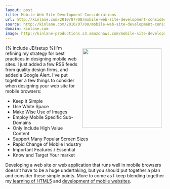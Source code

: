 ```yaml
---
layout: post
title: Mobile Web Site Development Considerations
url: http://kinlane.com/2010/07/08/mobile-web-site-development-considerations/
source: http://kinlane.com/2010/07/08/mobile-web-site-development-considerations/
domain: kinlane.com
image: http://kinlane-productions.s3.amazonaws.com/mobile-site-development/mobile-browser.jpg
---
```

{% include JB/setup %}<img class="alignnone" style="padding: 10px;" title="Mobile Browser" src="http://kinlane-productions.s3.amazonaws.com/mobile-site-development/mobile-browser.jpg" alt="" width="250" align="right" />I'm refining my strategy for best practices in designing mobile web sites. I just added a few RSS feeds from quality design firms, and added a Google Alert. I've put together a few things to consider when designing your web site for mobile browsers:
<ul class="mainlist">
	<li>Keep it Simple</li>
	<li>Use White Space</li>
	<li>Make Wise Use of Images</li>
	<li>Employ Mobile Specific Sub-Domains</li>
	<li>Only Include High Value Content</li>
	<li>Support Many Popular Screen Sizes</li>
	<li>Rapid Change of Mobile Industry</li>
	<li>Important Features / Essential</li>
	<li>Know and Target Your market</li>
</ul>
Developing a web site or web application that runs well in mobile browsers doesn't have to be a huge undertaking, but you should put together a plan and consider these simple points.   More to come as I keep blending together my<a href="http://www.kinlane.com/category/html-5/"> learning of HTML5</a> and <a href="http://www.kinlane.com/category/mobile/mobile-site-development/">development of mobile websites</a>.
